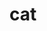 <!--
# Copyright © (C) 2017 Emory Merryman <emory.merryman@gmail.com>
#   This file is part of cat.
#
#   cat is free software: you can redistribute it and/or modify
#   it under the terms of the GNU General Public License as published by
#   the Free Software Foundation, either version 3 of the License, or
#   (at your option) any later version.
#
#   cat is distributed in the hope that it will be useful,
#   but WITHOUT ANY WARRANTY; without even the implied warranty of
#   MERCHANTABILITY or FITNESS FOR A PARTICULAR PURPOSE.  See the
#   GNU General Public License for more details.
#
#   You should have received a copy of the GNU General Public License
#   along with cat.  If not, see <http://www.gnu.org/licenses/>.
-->

# cat
